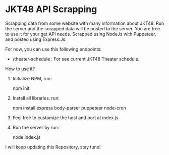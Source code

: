 # JKT48 API Scrapping

Scrapping data from some website with many information about JKT48. Run the server and the scrapped data will be posted to the server. You are free to use it for your get API needs. Scrapped using NodeJs with Puppeteer, and posted using Express.Js.

For now, you can use this following endpoints:
- /theater-schedule : For see current JKT48 Theater schedule.

How to use it?
1. Initialize NPM, run:
   
   npm init
   
2. Install all libraries, run:
 
   npm install express body-parser puppeteer node-cron
   
3. Feel free to customize the host and port at index.js
4. Run the server by run:
   
   node index.js

I will keep updating this Repository, stay tune!
